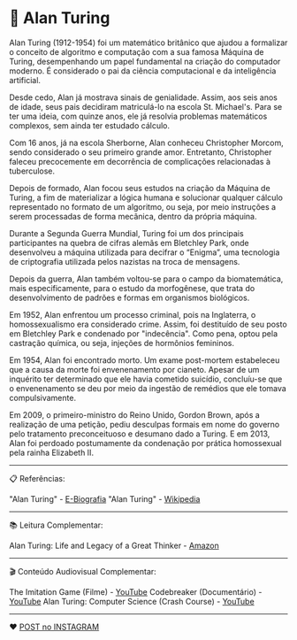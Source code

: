 # 👨 Alan Turing

Alan Turing (1912-1954) foi um matemático britânico que ajudou a formalizar o conceito de algoritmo e computação com a sua famosa Máquina de Turing, desempenhando um papel fundamental na criação do computador moderno. É considerado o pai da ciência computacional e da inteligência artificial.

Desde cedo, Alan já mostrava sinais de genialidade. Assim, aos seis anos de idade, seus pais decidiram matriculá-lo na escola St. Michael's. Para se ter uma ideia, com quinze anos, ele já resolvia problemas matemáticos complexos, sem ainda ter estudado cálculo.

Com 16 anos, já na escola Sherborne, Alan conheceu Christopher Morcom, sendo considerado o seu primeiro grande amor. Entretanto, Christopher faleceu precocemente em decorrência de complicações relacionadas à tuberculose.

Depois de formado, Alan focou seus estudos na criação da Máquina de Turing, a fim de materializar a lógica humana e solucionar qualquer cálculo representado no formato de um algoritmo, ou seja, por meio instruções a serem processadas de forma mecânica, dentro da própria máquina.

Durante a Segunda Guerra Mundial, Turing foi um dos principais participantes na quebra de cifras alemãs em Bletchley Park, onde desenvolveu a máquina utilizada para decifrar o “Enigma”, uma tecnologia de criptografia utilizada pelos nazistas na troca de mensagens.

Depois da guerra, Alan também voltou-se para o campo da biomatemática, mais especificamente, para o estudo da morfogênese, que trata do desenvolvimento de padrões e formas em organismos biológicos.

Em 1952, Alan enfrentou um processo criminal, pois na Inglaterra, o homossexualismo era considerado crime. Assim, foi destituído de seu posto em Bletchley Park e condenado por "indecência". Como pena, optou pela castração química, ou seja, injeções de hormônios femininos.

Em 1954, Alan foi encontrado morto. Um exame post-mortem estabeleceu que a causa da morte foi envenenamento por cianeto. Apesar de um inquérito ter determinado que ele havia cometido suicídio, concluíu-se que o envenenamento se deu por meio da ingestão de remédios que ele tomava compulsivamente.

Em 2009, o primeiro-ministro do Reino Unido, Gordon Brown, após a realização de uma petição, pediu desculpas formais em nome do governo pelo tratamento preconceituoso e desumano dado a Turing. E em 2013, Alan foi perdoado postumamente da condenação por prática homossexual pela rainha Elizabeth II.

---

📋 Referências:

"Alan Turing" - [E-Biografia](https://www.ebiografia.com/alan_turing/)
"Alan Turing" - [Wikipedia](https://en.wikipedia.org/wiki/Alan_Turing)

---

:books: Leitura Complementar:

Alan Turing: Life and Legacy of a Great Thinker - [Amazon](https://www.amazon.com/Alan-Turing-Legacy-Great-Thinker/dp/3540200207)

---

🎬 Conteúdo Audiovisual Complementar:

The Imitation Game (Filme) - [YouTube](https://www.youtube.com/watch?v=5gcyB72nFmc)
Codebreaker (Documentário) - [YouTube](https://www.youtube.com/watch?v=vVP4yh7SqE0)
Alan Turing: Computer Science (Crash Course) - [YouTube](https://www.youtube.com/watch?v=7TycxwFmdB0)

---

:heart: [POST no INSTAGRAM](https://www.instagram.com/p/CHSHu5rMPSR/)